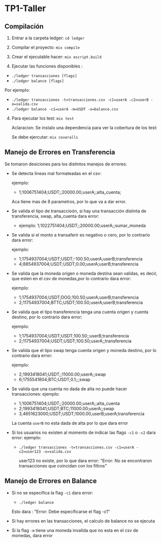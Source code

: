# TP1-Taller

## Compilación

1. Entrar a la carpeta ledger: ```cd ledger```

2. Compilar el proyecto: ```mix compile```

3. Crear el ejecutable hacer: ```mix escript.build```

4. Ejecutar las funciones disponibles :
- ```./ledger transacciones [flags]```
- ```./ledger balance [flags]```

Por ejemplo: 
- ```./ledger transacciones -t=transacciones.csv -c1=userA -c2=userB -o=salida.csv```
- ```./ledger balance -c1=userA -m=USDT -o=balance.csv```

4. Para ejecutar los test: ```mix test```

    Aclaracion: Se instalo una dependencia para ver la cobertura de los test:

    Se debe ejercutar: ```mix coveralls```
   


## Manejo de Errores en Transferencia

Se tomaron desiciones para los distintos manejos de errores:

- Se detecta lineas mal formateadas en el csv:

    ejemplo: 
    - 1;1006751404;USDT;;20000.00;userA;;alta_cuenta;

    Aca tiene mas de 8 parametros, por lo que va a dar error.

- Se valida el tipo de transaccioón, si hay una transacción distinta de transferencia, swap, alta_cuenta dara error:
    
    - ejemplo: 1;1022751404;USDT;;20000.00;userA;;sumar_moneda

- Se valida si el monto a transaferir es negativo o cero, por lo contrario dara error:

    ejemplo: 
    - 1;1754937004;USDT;USDT;-100.50;userA;userB;transferencia
    - 4;8854937004;USDT;USDT;0.00;userA;userB;transferencia

- Se valida que la moneda origen o moneda destina sean validas, es decir, que esten en el csv de monedas,por lo contrario dara error:
    
    ejemplo: 
    - 1;1754937004;USDT;DOG;100.50;userA;userB;transferencia
    - 2;11754937004;BTTC;USDT;100.50;userA;userB;transferencia

- Se valida que el tipo transferencia tenga una cuenta origen y cuenta destino, por lo contrario dara error:

    ejemplo: 
    - 1;1754937004;USDT;USDT;100.50;;userB;transferencia
    - 2;11754937004;USDT;USDT;100.50;userA;;transferencia

- Se valida que el tipo swap tenga cuenta origen y moneda destino, por lo contrario dara error:

    ejemplo: 
    - 2;1993418041;USDT;;11000.00;userA;;swap
    - 6;1755541804;BTC;USDT;0.1;;;swap

- Se valida que una cuenta no dada de alta no puede hacer transacciones:
    ejemplo:
    - 1;1006751404;USDT;;20000.00;userA;;alta_cuenta
    - 2;1993418041;USDT;BTC;11000.00;userA;;swap
    - 3,4651623000;USDT;USDT;1000.00,userB;userA;transferencia

    La cuenta `userB` no esta dada de alta por lo que dara error

- Si los usuarios no existen al momento de indicar las flags `-c1` o `-c2` dara error:
    ejemplo:
    - ```./ledger transacciones -t=transacciones.csv -c1=userA -c2=user123 -o=salida.csv```
      
      user123 no existe, por lo que dara error: "Error: No se encontraron transacciones que coincidan con los filtros"

## Manejo de Errores en Balance

- Si no se especifica la flag `-c1` dara error:

    - ```./ledger balance ```
    
    Esto dara : "Error: Debe especificarse el flag -c1"

- Si hay errores en las transacciones, el calculo de balance no se ejecuta

- Si la flag `-m` tiene una moneda invalida que no esta en el csv de monedas, dara error








